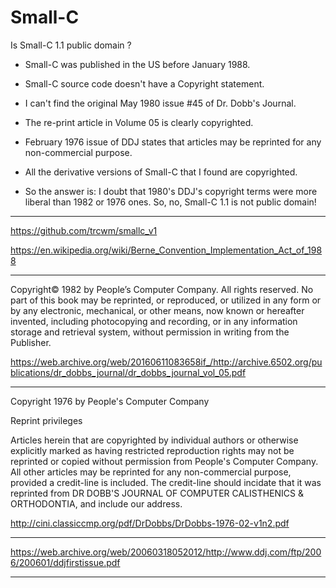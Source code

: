 # Small-C

Is Small-C 1.1 public domain ?

- Small-C was published in the US before January 1988.
- Small-C source code doesn't have a Copyright statement.
- I can't find the original May 1980 issue #45 of Dr. Dobb's Journal.
- The re-print article in Volume 05 is clearly copyrighted.
- February 1976 issue of DDJ states that articles may be reprinted for any non-commercial purpose.
- All the derivative versions of Small-C that I found are copyrighted.


- So the answer is: I doubt that 1980's DDJ's copyright terms were more liberal than 1982 or 1976 ones.
So, no, Small-C 1.1 is not public domain!

---

https://github.com/trcwm/smallc_v1

https://en.wikipedia.org/wiki/Berne_Convention_Implementation_Act_of_1988

---

Copyright© 1982 by People’s Computer Company. All rights reserved. No
part of this book may be reprinted, or reproduced, or utilized in any form or
by any electronic, mechanical, or other means, now known or hereafter invented,
including photocopying and recording, or in any information storage and
retrieval system, without permission in writing from the Publisher.

https://web.archive.org/web/20160611083658if_/http://archive.6502.org/publications/dr_dobbs_journal/dr_dobbs_journal_vol_05.pdf 

---

Copyright 1976 by People's Computer Company

Reprint privileges

Articles herein that are copyrighted by individual authors or
otherwise explicitly marked as having restricted reproduction rights
may not be reprinted or copied without permission from People's
Computer Company. All other articles may be reprinted for any
non-commercial purpose, provided a credit-line is included. The
credit-line should incidate that it was reprinted from DR DOBB'S
JOURNAL OF COMPUTER CALISTHENICS & ORTHODONTIA, and include our address.

http://cini.classiccmp.org/pdf/DrDobbs/DrDobbs-1976-02-v1n2.pdf

---

https://web.archive.org/web/20060318052012/http://www.ddj.com/ftp/2006/200601/ddjfirstissue.pdf

---
